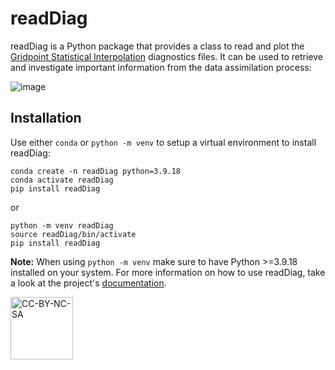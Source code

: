 # readDiag

readDiag is a Python package that provides a class to read and plot the [Gridpoint Statistical Interpolation](https://dtcenter.org/community-code/gridpoint-statistical-interpolation-gsi) diagnostics files. It can be used to retrieve and investigate important information from the data assimilation process:

![image](https://user-images.githubusercontent.com/6088258/183511751-21032794-b38c-44c0-8719-103ed1b98547.png)

## Installation

Use either `conda` or `python -m venv` to setup a virtual environment to install readDiag:

```
conda create -n readDiag python=3.9.18
conda activate readDiag
pip install readDiag
```

or

```
python -m venv readDiag
source readDiag/bin/activate
pip install readDiag
```

**Note:** When using `python -m venv` make sure to have Python >=3.9.18 installed on your system. For more information on how to use readDiag, take a look at the project's [documentation](https://gad-dimnt-cptec.github.io/readDiag/).

<a href="https://creativecommons.org/licenses/by-nc-sa/4.0/legalcode" target="_blank"><img src="https://mirrors.creativecommons.org/presskit/buttons/88x31/png/by-nc-sa.png" alt="CC-BY-NC-SA" width="100"/></a>
